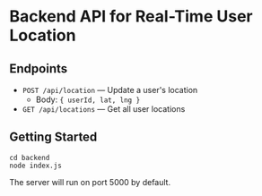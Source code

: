 # Backend API for Real-Time User Location

## Endpoints

- `POST /api/location` — Update a user's location
  - Body: `{ userId, lat, lng }`
- `GET /api/locations` — Get all user locations

## Getting Started

```
cd backend
node index.js
```

The server will run on port 5000 by default.

